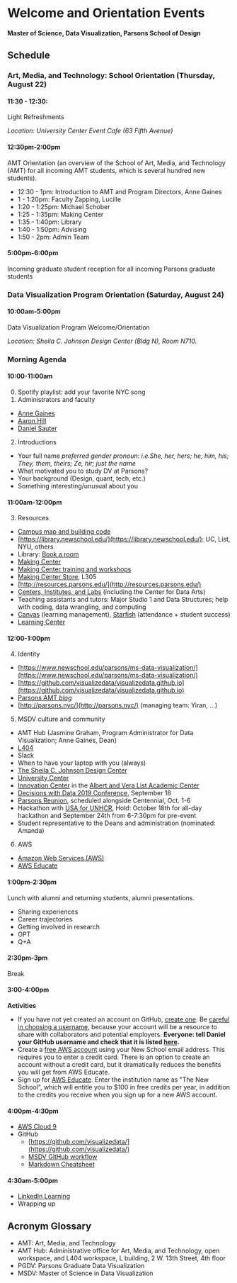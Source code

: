 # Welcome and Orientation Events

#### Master of Science, Data Visualization, Parsons School of Design

## Schedule

### Art, Media, and Technology: School Orientation (Thursday, August 22)

#### 11:30 - 12:30:
Light Refreshments

*Location: University Center Event Cafe (63 Fifth Avenue)*

#### 12:30pm-2:00pm

AMT Orientation (an overview of the School of Art, Media, and Technology (AMT) for all incoming AMT students, which is several hundred new students).

- 12:30 - 1pm: Introduction to AMT and Program Directors, Anne Gaines
- 1 - 1:20pm: Faculty Zapping, Lucille
- 1:20 - 1:25pm: Michael Schober
- 1:25 - 1:35pm: Making Center
- 1:35 - 1:40pm: Library
- 1:40 - 1:50pm: Advising
- 1:50 - 2pm: Admin Team

#### 5:00pm-6:00pm

Incoming graduate student reception for all incoming Parsons graduate students

### Data Visualization Program Orientation (Saturday, August 24)

#### 10:00am-5:00pm

Data Visualization Program Welcome/Orientation

*Location: Sheila C. Johnson Design Center (Bldg N), Room N710.*

### Morning Agenda

#### 10:00-11:00am
0. Spotify playlist: add your favorite NYC song
1. Administrators and faculty
  * [Anne Gaines](https://www.newschool.edu/parsons/faculty/anne-gaines/)
  * [Aaron Hill](https://www.newschool.edu/parsons/faculty/aaron-hill/)
  * [Daniel Sauter](https://www.newschool.edu/parsons/faculty/daniel-sauter/)
2. Introductions
  * Your full name *preferred gender pronoun: i.e.She, her, hers; he, him, his; They, them, theirs; Ze, hir; just the name*
  * What motivated you to study DV at Parsons?
  * Your background (Design, quant, tech, etc.)
  * Something interesting/unusual about you

#### 11:00am-12:00pm
3. Resources
  * [Campus map and building code](https://www.newschool.edu/campus-community/campus-city-guide/map/)
  * [https://library.newschool.edu/](https://library.newschool.edu/): UC, List, NYU, others
  * Library: [Book a room](https://library.newschool.edu/)
  * [Making Center](https://www.newschool.edu/parsons/making-center/)
  * [Making Center training and workshops](http://resources.parsons.edu/training-workshops/)
  * [Making Center Store](https://github.com/visualizedata/orientation/blob/master/img/mc.JPG), L305
  * [http://resources.parsons.edu/](http://resources.parsons.edu/)
  * [Centers, Institutes, and Labs](https://www.newschool.edu/academics/research-centers-institutes-labs/) (including the Center for Data Arts)
  * Teaching assistants and tutors: Major Studio 1 and Data Structures; help with coding, data wrangling, and computing
  * [Canvas](https://canvas.newschool.edu) (learning management), [Starfish](https://www.newschool.edu/starfish/) (attendance + student success)
  * [Learning Center](https://www.newschool.edu/university-learning-center/)

#### 12:00-1:00pm
4. Identity
  * [https://www.newschool.edu/parsons/ms-data-visualization/](https://www.newschool.edu/parsons/ms-data-visualization/)
  * [https://github.com/visualizedata/visualizedata.github.io](https://github.com/visualizedata/visualizedata.github.io)
  * [Parsons AMT *blog*](http://amt.parsons.edu/)
  * [http://parsons.nyc/](http://parsons.nyc/) (managing team: Yiran, ...)
5. MSDV culture and community
  * AMT Hub (Jasmine Graham, Program Administrator for Data Visualization; Anne Gaines, Dean)
  * [L404](https://github.com/visualizedata/404)
  * Slack
  * When to have your laptop with you (always)
  * [The Sheila C. Johnson Design Center](https://www.newschool.edu/parsons/sheila-c-johnson-design-center-about/)
  * [University Center](https://www.newschool.edu/university-center/)
  * [Innovation Center](http://resources.parsons.edu/labs/innovation-center/) in the [Albert and Vera List Academic Center](https://www.newschool.edu/about/campus-information/campus-map/)
  * [Decisions with Data 2019 Conference](https://www.eventbrite.com/e/federal-reserve-bank-of-new-york-decisions-with-data-conference-tickets-69110083119?utm-medium=discovery&utm-campaign=social&utm-content=attendeeshare&aff=escb&utm-source=cp&utm-term=listing), September 18
  * [Parsons Reunion](https://www.newschool.edu/alumni/events/), scheduled alongside Centennial, Oct. 1-6
  * Hackathon with [USA for UNHCR](https://www.unrefugees.org), Hold: October 18th for all-day hackathon and September 24th from 6-7:30pm for pre-event
  * Student representative to the Deans and administration (nominated: Amanda)

6. AWS
  * [Amazon Web Services (AWS)](https://aws.amazon.com/)
  * [AWS Educate](https://aws.amazon.com/education/awseducate/)

#### 1:00pm-2:30pm
Lunch with alumni and returning students, alumni presentations.
* Sharing experiences
* Career trajectories
* Getting involved in research
* OPT
* Q+A

#### 2:30pm-3pm
Break

#### 3:00-4:00pm
**Activities**

* If you have not yet created an account on GitHub, [create one](https://github.com/join). Be [careful in choosing a username](https://github.com/shithead), because your account will be a resource to share with collaborators and potential employers. **Everyone: tell Daniel your GitHub username and check that it is listed [here](https://github.com/orgs/visualizedata/people).**
* Create a [free AWS account](https://aws.amazon.com/free/) using your New School email address. This requires you to enter a credit card. There is an option to create an account without a credit card, but it dramatically reduces the benefits you will get from AWS Educate.
* Sign up for [AWS Educate](https://aws.amazon.com/education/awseducate/). Enter the institution name as "The New School", which will entitle you to $100 in free credits per year, in addition to the credits you receive when you sign up for a new AWS account.

#### 4:00pm-4:30pm
* [AWS Cloud 9](https://aws.amazon.com/cloud9/)
* GitHub
  * [https://github.com/visualizedata/](https://github.com/visualizedata/)
  * [MSDV GitHub workflow](https://github.com/visualizedata/github-workflow)
  * [Markdown Cheatsheet](https://github.com/adam-p/markdown-here/wiki/Markdown-Cheatsheet)

#### 4:30am-5:00pm
* [LinkedIn Learning](https://login.libproxy.newschool.edu/login?url=https://www.linkedin.com/checkpoint/enterprise/login/75880858?application=learning)
* Wrapping up

## Acronym Glossary

- AMT: Art, Media, and Technology
- AMT Hub: Administrative office for Art, Media, and Technology, open workspace, and L404 workspace, L building, 2 W. 13th Street, 4th floor
- PGDV: Parsons Graduate Data Visualization
- MSDV: Master of Science in Data Visualization
